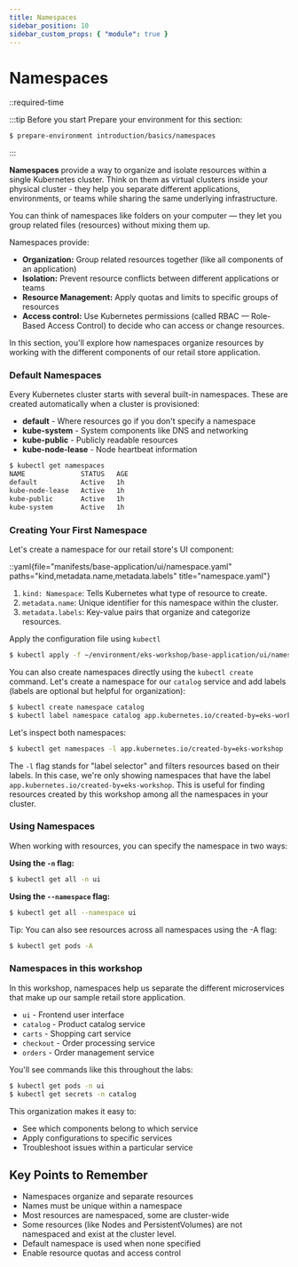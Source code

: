 ```yaml
---
title: Namespaces
sidebar_position: 10
sidebar_custom_props: { "module": true }
---
```


# Namespaces

::required-time

:::tip Before you start
Prepare your environment for this section:

```bash timeout=300 wait=10
$ prepare-environment introduction/basics/namespaces
```

:::

**Namespaces** provide a way to organize and isolate resources within a single Kubernetes cluster. Think on them as virtual clusters inside your physical cluster - they help you separate different applications, environments, or teams while sharing the same underlying infrastructure.

You can think of namespaces like folders on your computer — they let you group related files (resources) without mixing them up.

Namespaces provide:
- **Organization:** Group related resources together (like all components of an application)
- **Isolation:** Prevent resource conflicts between different applications or teams
- **Resource Management:** Apply quotas and limits to specific groups of resources
- **Access control:** Use Kubernetes permissions (called RBAC — Role-Based Access Control) to decide who can access or change resources.

In this section, you'll explore how namespaces organize resources by working with the different components of our retail store application.

### Default Namespaces
Every Kubernetes cluster starts with several built-in namespaces. These are created automatically when a cluster is provisioned:

- **default** - Where resources go if you don't specify a namespace
- **kube-system** - System components like DNS and networking
- **kube-public** - Publicly readable resources
- **kube-node-lease** - Node heartbeat information

```bash
$ kubectl get namespaces
NAME              STATUS   AGE
default           Active   1h
kube-node-lease   Active   1h
kube-public       Active   1h
kube-system       Active   1h
```

### Creating Your First Namespace
Let's create a namespace for our retail store's UI component:

::yaml{file="manifests/base-application/ui/namespace.yaml" paths="kind,metadata.name,metadata.labels" title="namespace.yaml"}

1. `kind: Namespace`: Tells Kubernetes what type of resource to create.
2. `metadata.name`: Unique identifier for this namespace within the cluster.
3. `metadata.labels`: Key-value pairs that organize and categorize resources.

Apply the configuration file using `kubectl`
```bash
$ kubectl apply -f ~/environment/eks-workshop/base-application/ui/namespace.yaml
```

You can also create namespaces directly using the `kubectl create` command. Let's create a namespace for our `catalog` service and add labels (labels are optional but helpful for organization):

```bash
$ kubectl create namespace catalog
$ kubectl label namespace catalog app.kubernetes.io/created-by=eks-workshop
```

Let's inspect both namespaces:
```bash
$ kubectl get namespaces -l app.kubernetes.io/created-by=eks-workshop
```

The `-l` flag stands for "label selector" and filters resources based on their labels. In this case, we're only showing namespaces that have the label `app.kubernetes.io/created-by=eks-workshop`. This is useful for finding resources created by this workshop among all the namespaces in your cluster.

### Using Namespaces
When working with resources, you can specify the namespace in two ways:

**Using the `-n` flag:**
```bash
$ kubectl get all -n ui
```

**Using the `--namespace` flag:**
```bash
$ kubectl get all --namespace ui
```


Tip: You can also see resources across all namespaces using the -A flag:

```bash
$ kubectl get pods -A
```

### Namespaces in this workshop
In this workshop, namespaces help us separate the different microservices that make up our sample retail store application.

- `ui` - Frontend user interface
- `catalog` - Product catalog service
- `carts` - Shopping cart service
- `checkout` - Order processing service
- `orders` - Order management service

You'll see commands like this throughout the labs:
```bash
$ kubectl get pods -n ui
$ kubectl get secrets -n catalog
```

This organization makes it easy to:
* See which components belong to which service
* Apply configurations to specific services
* Troubleshoot issues within a particular service

## Key Points to Remember
* Namespaces organize and separate resources
* Names must be unique within a namespace
* Most resources are namespaced, some are cluster-wide
* Some resources (like Nodes and PersistentVolumes) are not namespaced and exist at the cluster level.
* Default namespace is used when none specified
* Enable resource quotas and access control